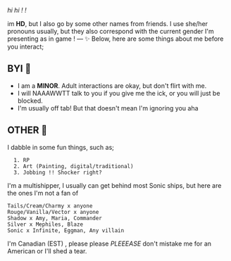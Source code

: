 *hi hi ! !*

 im **HD**, but I also go by some other names from friends. I use she/her pronouns usually, but they also correspond with the current gender I'm presenting as in game ! — ✨
Below, here are some things about me before you interact;

## BYI 💌
- I am a **MINOR**. Adult interactions are okay, but don't flirt with me.
- I will NAAAWWTT talk to you if you give me the ick, or you will just be blocked.
- I'm usually off tab! But that doesn't mean I'm ignoring you aha

## OTHER 🩷
I dabble in some fun things, such as;

      1. RP
      2. Art (Painting, digital/traditional)
      3. Jobbing !! Shocker right?

I'm a multishipper, I usually can get behind most Sonic ships, but here are the ones I'm not a fan of

    Tails/Cream/Charmy x anyone
    Rouge/Vanilla/Vector x anyone
    Shadow x Amy, Maria, Commander
    Silver x Mephiles, Blaze
    Sonic x Infinite, Eggman, Any villain

I'm Canadian (EST) , please please *PLEEEASE* don't mistake me for an American or I'll shed a tear.
